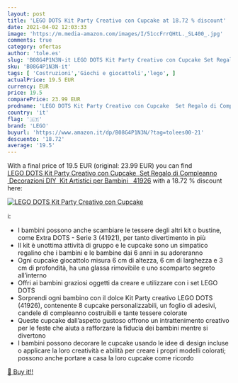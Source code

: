 ```yaml
---
layout: post
title: 'LEGO DOTS Kit Party Creativo con Cupcake at 18.72 % discount'
date: 2021-04-02 12:03:33
image: 'https://m.media-amazon.com/images/I/51ccFrrQHtL._SL400_.jpg'
comments: true
category: ofertas
author: 'tole.es'
slug: 'B08G4P1N3N-it LEGO DOTS Kit Party Creativo con Cupcake Set Regalo di...'
sku: 'B08G4P1N3N-it'
tags: [ 'Costruzioni','Giochi e giocattoli','lego', ]
actualPrice: 19.5 EUR
currency: EUR
price: 19.5
comparePrice: 23.99 EUR
prodname: 'LEGO DOTS Kit Party Creativo con Cupcake  Set Regalo di Compleanno  Decorazioni DIY  Kit Artistici per Bambini   41926'
country: 'it'
flag: '🇮🇹'
brand: 'LEGO'
buyurl: 'https://www.amazon.it/dp/B08G4P1N3N/?tag=tolees00-21'
descuento: '18.72'
average: '19.5'
---
```


With a final price of 19.5 EUR (original: 23.99 EUR) you can find [LEGO DOTS Kit Party Creativo con Cupcake  Set Regalo di Compleanno  Decorazioni DIY  Kit Artistici per Bambini   41926](https://www.amazon.it/dp/B08G4P1N3N/?tag=tolees00-21) with a  18.72 % discount here:

[![LEGO DOTS Kit Party Creativo con Cupcake](https://m.media-amazon.com/images/I/51ccFrrQHtL._SL400_.jpg)](https://www.amazon.it/dp/B08G4P1N3N/?tag=tolees00-21)

ℹ️:

- I bambini possono anche scambiare le tessere degli altri kit o bustine, come Extra DOTS - Serie 3 (41921), per tanto divertimento in più
- Il kit è unottima attività di gruppo e le cupcake sono un simpatico regalino che i bambini e le bambine dai 6 anni in su adoreranno
- Ogni cupcake giocattolo misura 6 cm di altezza, 6 cm di larghezza e 3 cm di profondità, ha una glassa rimovibile e uno scomparto segreto all’interno
- Offri ai bambini graziosi oggetti da creare e utilizzare con i set LEGO DOTS
- Sorprendi ogni bambino con il dolce Kit Party creativo LEGO DOTS (41926), contenente 8 cupcake personalizzabili, un foglio di adesivi, candele di compleanno costruibili e tante tessere colorate
- Queste cupcake dall’aspetto gustoso offrono un intrattenimento creativo per le feste che aiuta a rafforzare la fiducia dei bambini mentre si divertono
- I bambini possono decorare le cupcake usando le idee di design incluse o applicare la loro creatività e abilità per creare i propri modelli colorati; possono anche portare a casa la loro cupcake come ricordo

[🛒 Buy it!!](https://www.amazon.it/dp/B08G4P1N3N/?tag=tolees00-21)
